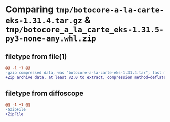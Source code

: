 # Comparing `tmp/botocore-a-la-carte-eks-1.31.4.tar.gz` & `tmp/botocore_a_la_carte_eks-1.31.5-py3-none-any.whl.zip`

## filetype from file(1)

```diff
@@ -1 +1 @@
-gzip compressed data, was "botocore-a-la-carte-eks-1.31.4.tar", last modified: Tue Jul 18 01:55:12 2023, max compression
+Zip archive data, at least v2.0 to extract, compression method=deflate
```

## filetype from diffoscope

```diff
@@ -1 +1 @@
-GzipFile
+ZipFile
```

